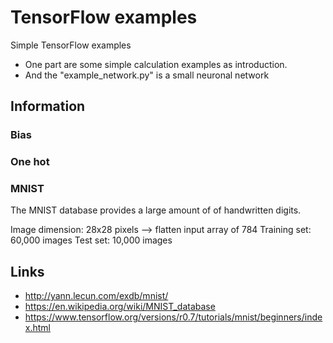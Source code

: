 # TensorFlow examples
Simple TensorFlow examples

- One part are some simple calculation examples as introduction.
- And the "example_network.py" is a small neuronal network

## Information

### Bias


### One hot

### MNIST
The MNIST database provides a large amount of of handwritten digits.

Image dimension:    28x28 pixels  --> flatten input array of 784 
Training set:       60,000 images
Test set:           10,000 images




## Links
- http://yann.lecun.com/exdb/mnist/
- https://en.wikipedia.org/wiki/MNIST_database
- https://www.tensorflow.org/versions/r0.7/tutorials/mnist/beginners/index.html


